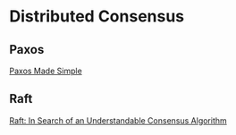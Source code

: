 # Distributed Consensus

## Paxos

[Paxos Made Simple](https://lamport.azurewebsites.net/pubs/paxos-simple.pdf)

## Raft

[Raft: In Search of an Understandable Consensus Algorithm](https://raft.github.io/raft.pdf)
